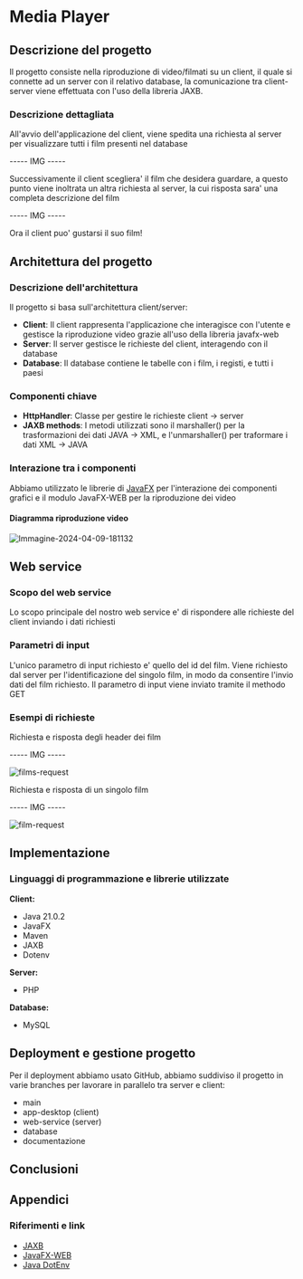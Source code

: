 # Media Player

## Descrizione del progetto
Il progetto consiste nella riproduzione di video/filmati su un client, il quale si connette ad un server con il relativo database, la comunicazione tra client-server viene effettuata con l'uso della libreria JAXB.

### Descrizione dettagliata
All'avvio dell'applicazione del client, viene spedita una richiesta al server per visualizzare tutti i film presenti nel database 

----- IMG -----

Successivamente il client scegliera' il film che desidera guardare, a questo punto viene inoltrata un altra richiesta al server, la cui risposta sara' una completa descrizione del film

----- IMG -----

Ora il client puo' gustarsi il suo film!

## Architettura del progetto
### Descrizione dell'architettura
Il progetto si basa sull'architettura client/server:
- **Client**: Il client rappresenta l'applicazione che interagisce con l'utente e gestisce la riproduzione video grazie all'uso della libreria javafx-web
- **Server**: Il server gestisce le richieste del client, interagendo con il database
- **Database**: Il database contiene le tabelle con i film, i registi, e tutti i paesi

### Componenti chiave
- **HttpHandler**: Classe per gestire le richieste client -> server
- **JAXB methods**: I metodi utilizzati sono il marshaller() per la trasformazioni dei dati JAVA -> XML, e l'unmarshaller() per traformare i dati XML -> JAVA

### Interazione tra i componenti
Abbiamo utilizzato le librerie di <a href="https://openjfx.io/">JavaFX</a> per l'interazione dei componenti grafici e il modulo JavaFX-WEB per la riproduzione dei video

#### Diagramma riproduzione video
<img src="https://i.ibb.co/X3vFSZz/Immagine-2024-04-09-181132.png" alt="Immagine-2024-04-09-181132" border="0">

## Web service

### Scopo del web service
Lo scopo principale del nostro web service e' di rispondere alle richieste del client inviando i dati richiesti

### Parametri di input
L'unico parametro di input richiesto e' quello del id del film. Viene richiesto dal server per l'identificazione del singolo film, in modo da consentire l'invio dati del film richiesto. Il parametro di input viene inviato tramite il methodo GET

### Esempi di richieste
Richiesta e risposta degli header dei film

----- IMG -----

<img src="https://i.ibb.co/ZJ4764n/films-request.png" alt="films-request" border="0">

Richiesta e risposta di un singolo film

----- IMG -----

<img src="https://i.ibb.co/37mWtyY/film-request.png" alt="film-request" border="0">

## Implementazione

### Linguaggi di programmazione e librerie utilizzate
**Client:** 
- Java 21.0.2
- JavaFX
- Maven
- JAXB
- Dotenv

**Server:**
- PHP

**Database:**
- MySQL

## Deployment e gestione progetto
Per il deployment abbiamo usato GitHub, abbiamo suddiviso il progetto in varie branches per lavorare in parallelo tra server e client:
- main 
- app-desktop (client)
- web-service (server)
- database
- documentazione

## Conclusioni

## Appendici

### Riferimenti e link
- <a href="https://it.wikipedia.org/wiki/Java_Architecture_for_XML_Binding">JAXB</a>
- <a href="https://openjfx.io/javadoc/11/javafx.web/module-summary.html">JavaFX-WEB</a>
- <a href="https://github.com/cdimascio/dotenv-java">Java DotEnv</a>
